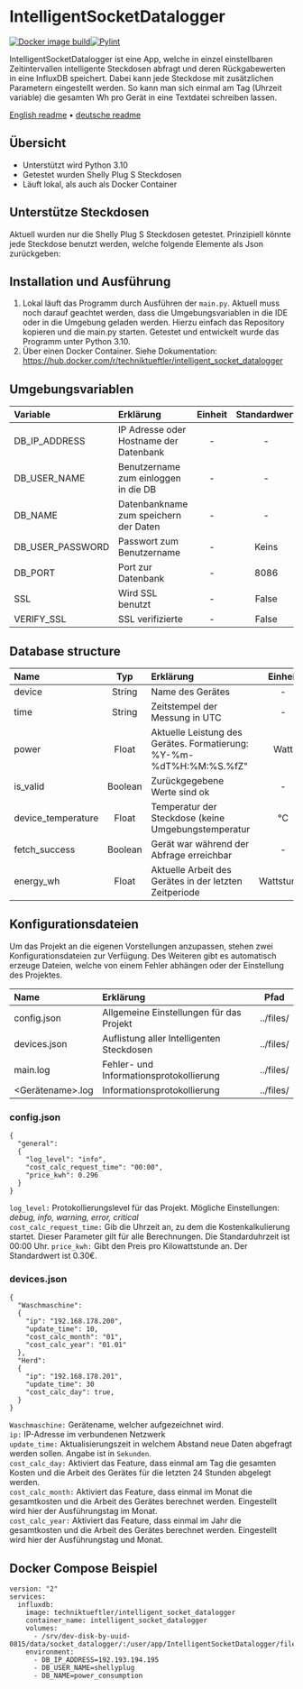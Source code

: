 # IntelligentSocketDatalogger
[![Docker image build](https://github.com/Technik-Tueftler/IntelligentSocketDatalogger/actions/workflows/build.yml/badge.svg)](https://github.com/Technik-Tueftler/IntelligentSocketDatalogger/actions/workflows/build.yml)[![Pylint](https://github.com/Technik-Tueftler/IntelligentSocketDatalogger/actions/workflows/pylint.yml/badge.svg)](https://github.com/Technik-Tueftler/IntelligentSocketDatalogger/actions/workflows/pylint.yml)

IntelligentSocketDatalogger ist eine App, welche in einzel einstellbaren Zeitintervallen intelligente Steckdosen abfragt und deren Rückgabewerten in eine InfluxDB speichert. Dabei kann jede Steckdose mit zusätzlichen Parametern eingestellt werden. So kann man sich einmal am Tag (Uhrzeit variable) die gesamten Wh pro Gerät in eine Textdatei schreiben lassen.

[English readme](https://github.com/Technik-Tueftler/IntelligentSocketDatalogger/blob/main/README.md)
 • [deutsche readme](https://github.com/Technik-Tueftler/IntelligentSocketDatalogger/blob/main/README.de.md)

## Übersicht
- Unterstützt wird Python 3.10
- Getestet wurden Shelly Plug S Steckdosen
- Läuft lokal, als auch als Docker Container

## Unterstütze Steckdosen
Aktuell wurden nur die Shelly Plug S Steckdosen getestet. Prinzipiell könnte jede Steckdose benutzt werden, welche folgende Elemente als Json zurückgeben:

## Installation und Ausführung
1. Lokal läuft das Programm durch Ausführen der `main.py`. Aktuell muss noch darauf geachtet werden, dass die Umgebungsvariablen in die IDE oder in die Umgebung geladen werden. Hierzu einfach das Repository kopieren und die main.py starten. Getestet und entwickelt wurde das Programm unter Python 3.10.
2. Über einen Docker Container. Siehe Dokumentation: <https://hub.docker.com/r/techniktueftler/intelligent_socket_datalogger>

## Umgebungsvariablen
| Variable                  | Erklärung                              | Einheit | Standardwert | Nötig |
|:--------------------------|:---------------------------------------|:-------:|:------------:|:-----:|
| DB_IP_ADDRESS             | IP Adresse oder Hostname der Datenbank |    -    |      -       |  Ja   |
| DB_USER_NAME              | Benutzername zum einloggen in die DB   |    -    |      -       |  Ja   |
| DB_NAME                   | Datenbankname zum speichern der Daten  |    -    |      -       |  Ja   |
| DB_USER_PASSWORD          | Passwort zum Benutzername              |    -    |    Keins     | Nein  |
| DB_PORT                   | Port zur Datenbank                     |    -    |     8086     | Nein  |
| SSL                       | Wird SSL benutzt                       |    -    |    False     | Nein  |
| VERIFY_SSL                | SSL verifizierte                       |    -    |    False     | Nein  |

## Database structure
| Name               |   Typ   | Erklärung                                                           |  Einheit   |
|:-------------------|:-------:|:--------------------------------------------------------------------|:----------:|
| device             | String  | Name des Gerätes                                                    |     -      |
| time               | String  | Zeitstempel der Messung in UTC                                      |     -      |
| power              |  Float  | Aktuelle Leistung des Gerätes. Formatierung: %Y-%m-%dT%H:%M:%S.%fZ" |    Watt    |
| is_valid           | Boolean | Zurückgegebene Werte sind ok                                        |     -      |
| device_temperature |  Float  | Temperatur der Steckdose (keine Umgebungstemperatur                 |     °C     |
| fetch_success      | Boolean | Gerät war während der Abfrage erreichbar                            |     -      |
| energy_wh          |  Float  | Aktuelle Arbeit des Gerätes in der letzten Zeitperiode              | Wattstunde |

## Konfigurationsdateien
Um das Projekt an die eigenen Vorstellungen anzupassen, stehen zwei Konfigurationsdateien zur Verfügung. Des Weiteren gibt es automatisch erzeuge Dateien, welche von einem Fehler abhängen oder der Einstellung des Projektes.

| Name             | Erklärung                                 |    Pfad     |
|:-----------------|:------------------------------------------|:-----------:|
| config.json      | Allgemeine Einstellungen für das Projekt  |  ../files/  |
| devices.json     | Auflistung aller Intelligenten Steckdosen |  ../files/  |
| main.log         | Fehler- und Informationsprotokollierung   |  ../files/  |
| <Gerätename>.log | Informationsprotokollierung               |  ../files/  |

### config.json
````commandline 
{
  "general":
  {
    "log_level": "info",
    "cost_calc_request_time": "00:00",
    "price_kwh": 0.296
  }
}
````
`log_level:` Protokollierungslevel für das Projekt. Mögliche Einstellungen: *debug, info, warning, error, critical*  
`cost_calc_request_time:` Gib die Uhrzeit an, zu dem die Kostenkalkulierung startet. Dieser Parameter gilt für alle Berechnungen. Die Standarduhrzeit ist 00:00 Uhr. 
`price_kwh:` Gibt den Preis pro Kilowattstunde an. Der Standardwert ist 0.30€.  

### devices.json
````commandline 
{
  "Waschmaschine":
  {
    "ip": "192.168.178.200",
    "update_time": 10,
    "cost_calc_month": "01",
    "cost_calc_year": "01.01"
  },
  "Herd":
  {
    "ip": "192.168.178.201",
    "update_time": 30
    "cost_calc_day": true,
  }
}
````
`Waschmaschine:` Gerätename, welcher aufgezeichnet wird.  
`ip:` IP-Adresse im verbundenen Netzwerk  
`update_time:` Aktualisierungszeit in welchem Abstand neue Daten abgefragt werden sollen. Angabe ist in `Sekunden`.  
`cost_calc_day:` Aktiviert das Feature, dass einmal am Tag die gesamten Kosten und die Arbeit des Gerätes für die letzten 24 Stunden abgelegt werden.  
`cost_calc_month:` Aktiviert das Feature, dass einmal im Monat die gesamtkosten und die Arbeit des Gerätes berechnet werden. Eingestellt wird hier der Ausführungstag im Monat.  
`cost_calc_year:` Aktiviert das Feature, dass einmal im Jahr die gesamtkosten und die Arbeit des Gerätes berechnet werden. Eingestellt wird hier der Ausführungstag und Monat.  

## Docker Compose Beispiel
````commandline
version: "2"
services:
  influxdb:
    image: techniktueftler/intelligent_socket_datalogger
    container_name: intelligent_socket_datalogger
    volumes:
      - /srv/dev-disk-by-uuid-0815/data/socket_datalogger/:/user/app/IntelligentSocketDatalogger/files/
    environment:
      - DB_IP_ADDRESS=192.193.194.195
      - DB_USER_NAME=shellyplug
      - DB_NAME=power_consumption
````